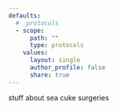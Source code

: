```yaml
---
defaults:
  # _protocols
  - scope:
      path: ""
      type: protocols
    values:
      layout: single
      author_profile: false
      share: true
---
```


stuff about sea cuke surgeries
